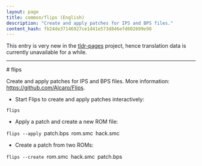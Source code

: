 ```yaml
---
layout: page
title: common/flips (English)
description: "Create and apply patches for IPS and BPS files."
content_hash: fb24de37146927ce1d41e573d846efd602699e98
---
```


This entry is very new in the [tldr-pages](https://github.com/tldr-pages/tldr) project, hence translation data is currently unavailable for a while.

<hr># flips

Create and apply patches for IPS and BPS files.
More information: <https://github.com/Alcaro/Flips>.

- Start Flips to create and apply patches interactively:

`flips`

- Apply a patch and create a new ROM file:

`flips --apply `<span class="tldr-var badge badge-pill bg-dark-lm bg-white-dm text-white-lm text-dark-dm font-weight-bold">patch.bps</span>` `<span class="tldr-var badge badge-pill bg-dark-lm bg-white-dm text-white-lm text-dark-dm font-weight-bold">rom.smc</span>` `<span class="tldr-var badge badge-pill bg-dark-lm bg-white-dm text-white-lm text-dark-dm font-weight-bold">hack.smc</span>

- Create a patch from two ROMs:

`flips --create `<span class="tldr-var badge badge-pill bg-dark-lm bg-white-dm text-white-lm text-dark-dm font-weight-bold">rom.smc</span>` `<span class="tldr-var badge badge-pill bg-dark-lm bg-white-dm text-white-lm text-dark-dm font-weight-bold">hack.smc</span>` `<span class="tldr-var badge badge-pill bg-dark-lm bg-white-dm text-white-lm text-dark-dm font-weight-bold">patch.bps</span>
